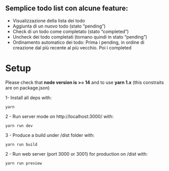 ## Semplice todo list con alcune feature:
- Visualizzazione della lista dei todo
- Aggiunta di un nuovo todo (stato “pending”)
- Check di un todo come completato (stato “completed”)
- Uncheck dei todo completati (tornano quindi in stato “pending”)
- Ordinamento automatico dei todo: Prima i pending, in ordine di creazione dal più recente al più vecchio. Poi i completed



# Setup
Please check that **node version is >= 14** and to use **yarn 1.x** (this constraits are on package.json)

1- Install all deps with:
```shell
yarn
```
2 - Run server mode on http://localhost:3000/ with:
```shell
yarn run dev
```
3 - Produce a build under /dist folder with:
```shell
yarn run build
```
2 - Run web server (port 3000 or 3001) for production on /dist with:
```shell
yarn run preview 
```
